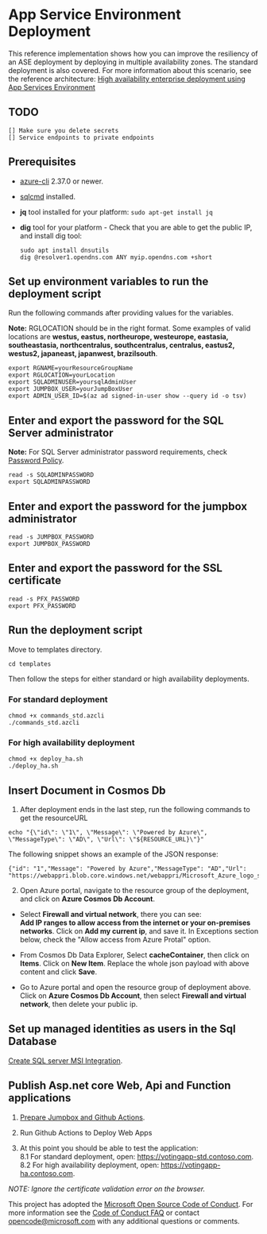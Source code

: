 # App Service Environment Deployment

This reference implementation shows how you can improve the resiliency of an ASE deployment by deploying in multiple availability zones. The standard deployment is also covered. For more information about this scenario, see the reference architecture: [High availability enterprise deployment using App Services Environment](https://docs.microsoft.com/azure/architecture/reference-architectures/enterprise-integration/ase-high-availability-deployment)

## TODO

```
[] Make sure you delete secrets
[] Service endpoints to private endpoints
```

## Prerequisites

- [azure-cli](https://docs.microsoft.com/cli/azure/install-azure-cli?view=azure-cli-latest) 2.37.0 or newer.

* [sqlcmd](https://docs.microsoft.com/sql/linux/sql-server-linux-setup-tools?view=sql-server-ver15) installed.

* **jq** tool installed for your platform:
  `sudo apt-get install jq`

* **dig** tool for your platform - Check that you are able to get the public IP, and install dig tool:
  ```
  sudo apt install dnsutils
  dig @resolver1.opendns.com ANY myip.opendns.com +short
  ```

## Set up environment variables to run the deployment script

Run the following commands after providing values for the variables.

**Note:** RGLOCATION should be in the right format. Some examples of valid locations are **westus, eastus, northeurope, westeurope, eastasia, southeastasia, northcentralus, southcentralus, centralus, eastus2, westus2, japaneast, japanwest, brazilsouth**.

```
export RGNAME=yourResourceGroupName
export RGLOCATION=yourLocation
export SQLADMINUSER=yoursqlAdminUser
export JUMPBOX_USER=yourJumpBoxUser
export ADMIN_USER_ID=$(az ad signed-in-user show --query id -o tsv)
```

## Enter and export the password for the SQL Server administrator

**Note:** For SQL Server administrator password requirements, check [Password Policy](https://docs.microsoft.com/en-us/sql/relational-databases/security/password-policy?view=sql-server-2017).

```
read -s SQLADMINPASSWORD
export SQLADMINPASSWORD
```

## Enter and export the password for the jumpbox administrator

```
read -s JUMPBOX_PASSWORD
export JUMPBOX_PASSWORD
```

## Enter and export the password for the SSL certificate

```
read -s PFX_PASSWORD
export PFX_PASSWORD
```

## Run the deployment script

Move to templates directory.

```
cd templates
```

Then follow the steps for either standard or high availability deployments.

### For standard deployment

```
chmod +x commands_std.azcli
./commands_std.azcli
```

### For high availability deployment

```
chmod +x deploy_ha.sh
./deploy_ha.sh
```

## Insert Document in Cosmos Db

1. After deployment ends in the last step, run the following commands to get the resourceURL

```
echo "{\"id\": \"1\", \"Message\": \"Powered by Azure\", \"MessageType\": \"AD\", \"Url\": \"${RESOURCE_URL}\"}"
```

The following snippet shows an example of the JSON response:

```
{"id": "1","Message": "Powered by Azure","MessageType": "AD","Url": "https://webappri.blob.core.windows.net/webappri/Microsoft_Azure_logo_small.png"}
```

2. Open Azure portal, navigate to the resource group of the deployment, and click on **Azure Cosmos Db Account**.

- Select **Firewall and virtual network**, there you can see:  
  **Add IP ranges to allow access from the internet or your on-premises networks**. 
  Click on **Add my current ip**, and save it.
  In Exceptions section below, check the "Allow access from Azure Protal" option.

- From Cosmos Db Data Explorer, Select **cacheContainer**, then click on **Items**. Click on **New Item**. Replace the whole json payload with above content and click **Save**.

- Go to Azure portal and open the resource group of deployment above. Click on **Azure Cosmos Db Account**, then select **Firewall and virtual network**, then delete your public ip.

## Set up managed identities as users in the Sql Database

[Create SQL server MSI Integration](./create_sqlserver_msi_integration.md).

## Publish Asp.net core Web, Api and Function applications

1. [Prepare Jumpbox and Github Actions](./prepare_jumpbox.md).

2. Run Github Actions to Deploy Web Apps

3. At this point you should be able to test the application:  
   8.1 For standard deployment, open: https://votingapp-std.contoso.com.  
   8.2 For high availability deployment, open: https://votingapp-ha.contoso.com.

_NOTE: Ignore the certificate validation error on the browser._


This project has adopted the [Microsoft Open Source Code of Conduct](https://opensource.microsoft.com/codeofconduct/). For more information see the [Code of Conduct FAQ](https://opensource.microsoft.com/codeofconduct/faq/) or contact [opencode@microsoft.com](mailto:opencode@microsoft.com) with any additional questions or comments.
